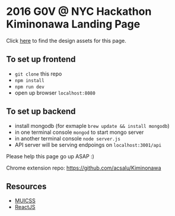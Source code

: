 # 2016 G0V @ NYC Hackathon Kiminonawa Landing Page

Click [here](https://www.dropbox.com/sh/ajahog74i6iyfye/AABMjWupsaWifbHgpkmIvDXRa?dl=0&preview=g0v_nameistw_1_01.jpg) to find the design assets for this page.

## To set up frontend
- `git clone` this repo
- `npm install`
- `npm run dev`
- open up browser `localhost:8080`

## To set up backend
- install mongodb (for exmaple `brew update && install mongodb`)
- in one terminal console `mongod` to start mongo server
- in another terminal console `node server.js`
- API server will be serving endpoings on `localhost:3001/api`

Please help this page go up ASAP :)

Chrome extension repo: https://github.com/acsalu/Kiminonawa

## Resources
- [MUICSS](https://www.muicss.com/)
- [ReactJS](https://facebook.github.io/react/)
